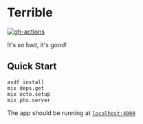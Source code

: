 # Terrible

[![gh-actions](https://github.com/terriblefinance/server/workflows/Continuous%20Integration/badge.svg)](https://github.com/terriblefinance/server/actions?workflow=Continuous+Integration)

It's so bad, it's good!

## Quick Start

```shell
asdf install
mix deps.get
mix ecto.setup
mix phx.server
```

The app should be running at [`localhost:4000`](http://localhost:4000)
